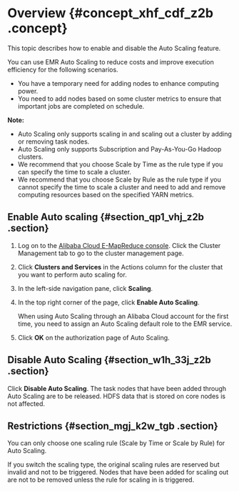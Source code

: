 # Overview {#concept_xhf_cdf_z2b .concept}

This topic describes how to enable and disable the Auto Scaling feature.

You can use EMR Auto Scaling to reduce costs and improve execution efficiency for the following scenarios.

-   You have a temporary need for adding nodes to enhance computing power.
-   You need to add nodes based on some cluster metrics to ensure that important jobs are completed on schedule.

**Note:** 

-   Auto Scaling only supports scaling in and scaling out a cluster by adding or removing task nodes.
-   Auto Scaling only supports Subscription and Pay-As-You-Go Hadoop clusters.
-   We recommend that you choose Scale by Time as the rule type if you can specify the time to scale a cluster.
-   We recommend that you choose Scale by Rule as the rule type if you cannot specify the time to scale a cluster and need to add and remove computing resources based on the specified YARN metrics.

## Enable Auto scaling {#section_qp1_vhj_z2b .section}

1.  Log on to the [Alibaba Cloud E-MapReduce console](https://partners-intl.console.aliyun.com/#/emr). Click the Cluster Management tab to go to the cluster management page.
2.  Click **Clusters and Services** in the Actions column for the cluster that you want to perform auto scaling for.
3.  In the left-side navigation pane, click **Scaling**.
4.  In the top right corner of the page, click **Enable Auto Scaling**.

    When using Auto Scaling through an Alibaba Cloud account for the first time, you need to assign an Auto Scaling default role to the EMR service.

5.  Click **OK** on the authorization page of Auto Scaling.

## Disable Auto Scaling {#section_w1h_33j_z2b .section}

Click **Disable Auto Scaling**. The task nodes that have been added through Auto Scaling are to be released. HDFS data that is stored on core nodes is not affected.

## Restrictions {#section_mgj_k2w_tgb .section}

You can only choose one scaling rule \(Scale by Time or Scale by Rule\) for Auto Scaling.

If you switch the scaling type, the original scaling rules are reserved but invalid and not to be triggered. Nodes that have been added for scaling out are not to be removed unless the rule for scaling in is triggered.

